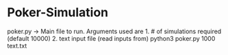 # Poker-Simulation


poker.py -> Main file to run. Arguments used are 
                1. # of simulations required (default 10000)
                2. text input file (read inputs from)
       python3 poker.py 1000 text.txt
       
       
